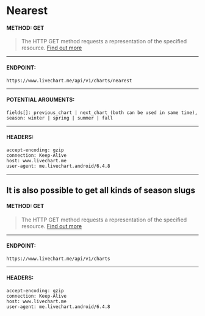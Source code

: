 # Nearest

#### METHOD: GET
> The HTTP GET method requests a representation of the specified resource. [Find out more](https://developer.mozilla.org/en-US/docs/Web/HTTP/Methods/GET)

___

#### ENDPOINT:
` https://www.livechart.me/api/v1/charts/nearest `

___

#### POTENTIAL ARGUMENTS:
```http
fields[]: previous_chart | next_chart (both can be used in same time),
season: winter | spring | summer | fall
```
___

#### HEADERS:

```http
accept-encoding: gzip
connection: Keep-Alive
host: www.livechart.me
user-agent: me.livechart.android/6.4.8
```


___

## It is also possible to get all kinds of season slugs


#### METHOD: GET
> The HTTP GET method requests a representation of the specified resource. [Find out more](https://developer.mozilla.org/en-US/docs/Web/HTTP/Methods/GET)

___

#### ENDPOINT:
` https://www.livechart.me/api/v1/charts `

___

#### HEADERS:

```http
accept-encoding: gzip
connection: Keep-Alive
host: www.livechart.me
user-agent: me.livechart.android/6.4.8
```